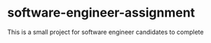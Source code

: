 # software-engineer-assignment
This is a small project for software engineer candidates to complete
